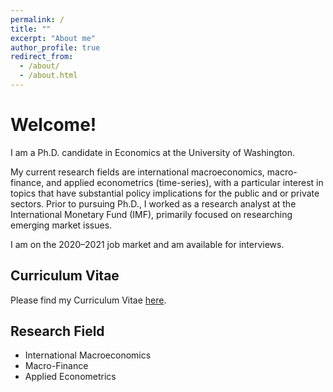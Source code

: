 ```yaml
---
permalink: /
title: ""
excerpt: "About me"
author_profile: true
redirect_from: 
  - /about/
  - /about.html
---
```


Welcome! 
======
I am a Ph.D. candidate in Economics at the University of Washington. 

My current research fields are international macroeconomics, macro-finance, and applied econometrics (time-series), with a particular interest in topics that have substantial policy implications for the public and or private sectors. Prior to pursuing Ph.D., I worked as a research analyst at the International Monetary Fund (IMF), primarily focused on researching emerging market issues. 

I am on the 2020–2021 job market and am available for interviews.


Curriculum Vitae
------
Please find my Curriculum Vitae [here](https://econmonicagr.github.io/files/MonicaGR_CV.pdf).


Research Field
------
* International Macroeconomics
* Macro-Finance
* Applied Econometrics
  
  
